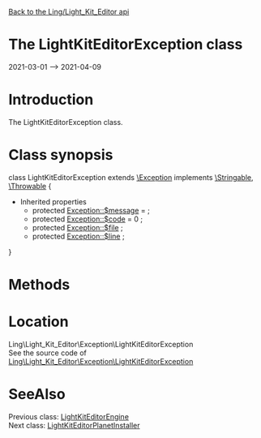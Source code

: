 [Back to the Ling/Light_Kit_Editor api](https://github.com/lingtalfi/Light_Kit_Editor/blob/master/doc/api/Ling/Light_Kit_Editor.md)



The LightKitEditorException class
================
2021-03-01 --> 2021-04-09






Introduction
============

The LightKitEditorException class.



Class synopsis
==============


class <span class="pl-k">LightKitEditorException</span> extends [\Exception](http://php.net/manual/en/class.exception.php) implements [\Stringable](https://wiki.php.net/rfc/stringable), [\Throwable](http://php.net/manual/en/class.throwable.php) {

- Inherited properties
    - protected  [Exception::$message](#property-message) =  ;
    - protected  [Exception::$code](#property-code) = 0 ;
    - protected  [Exception::$file](#property-file) ;
    - protected  [Exception::$line](#property-line) ;

}






Methods
==============






Location
=============
Ling\Light_Kit_Editor\Exception\LightKitEditorException<br>
See the source code of [Ling\Light_Kit_Editor\Exception\LightKitEditorException](https://github.com/lingtalfi/Light_Kit_Editor/blob/master/Exception/LightKitEditorException.php)



SeeAlso
==============
Previous class: [LightKitEditorEngine](https://github.com/lingtalfi/Light_Kit_Editor/blob/master/doc/api/Ling/Light_Kit_Editor/Engine/LightKitEditorEngine.md)<br>Next class: [LightKitEditorPlanetInstaller](https://github.com/lingtalfi/Light_Kit_Editor/blob/master/doc/api/Ling/Light_Kit_Editor/Light_PlanetInstaller/LightKitEditorPlanetInstaller.md)<br>
